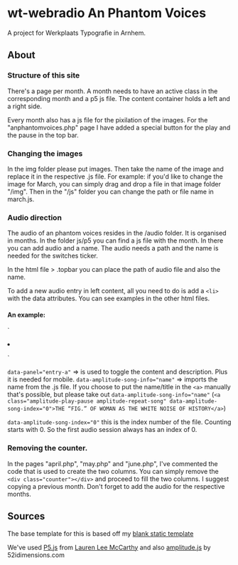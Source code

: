 # wt-webradio An Phantom Voices
A project for Werkplaats Typografie in Arnhem.

## About


### Structure of this site
There's a page per month. A month needs to have an active class in the corresponding month and a p5 js file. The content container holds a left and a right side.

Every month also has a js file for the pixilation of the images.
For the "anphantomvoices.php" page I have added a special button for the play and the pause in the top bar.

### Changing the images
In the img folder please put images. Then take the name of the image and replace it in the respective .js file. For example: if you'd like to change the image for March, you can simply drag and drop a file in that image folder "/img". Then
in the "/js" folder you can change the path or file name in march.js.

### Audio direction
The audio of an phantom voices resides in the /audio folder. It is organised in months. In the folder js/p5 you can find a js file with the month. In there you can add audio and a name. The audio needs a path and the name is needed for the switches ticker.

In the html file > .topbar you can place the path of audio file and also the name.

To add a new audio entry in left content, all you need to do is add a `<li>` with the data attributes. You can see examples in the other html files.

#### An example:

`<li data-panel="entry-a">
    <a class="amplitude-play-pause amplitude-repeat-song" data-amplitude-song-info="name" data-amplitude-song-index="0"></a>
    <div class="song_descr"></div>
</li>`

`data-panel="entry-a"` => is used to toggle the content and description. Plus it is needed for mobile.
`data-amplitude-song-info="name"` => imports the name from the .js file. If you choose to put the name/title in the `<a>` manually that's possible, but please take out `data-amplitude-song-info="name"` (`<a class="amplitude-play-pause amplitude-repeat-song" data-amplitude-song-index="0">THE “FIG.” OF WOMAN AS THE WHITE NOISE OF HISTORY</a>`)

`data-amplitude-song-index="0"` this is the index number of the file. Counting starts with 0. So the first audio session always has an index of 0.

### Removing the counter.
In the pages "april.php", "may.php" and "june.php", I've commented the code that is used to create the two columns.
You can simply remove the ```<div class="counter"></div>``` and proceed to fill the two columns. I suggest copying a previous month. Don't forget to add the audio for the respective months.


## Sources
The base template for this is based off my [blank static template](https://github.com/BluePraise/blank-static-html)

We've used [P5.js](https://p5js.org/) from [Lauren Lee McCarthy](https://lauren-mccarthy.com/Info) and also
[amplitude.js](https://521dimensions.com/) by 52idimensions.com



